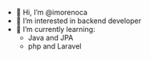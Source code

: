 - 👋 Hi, I’m @imorenoca
- 👀 I’m interested in backend developer
- 🌱 I’m currently learning:
  -    Java and JPA
  -    php and Laravel


<!---
imorenoca/imorenoca is a ✨ special ✨ repository because its `README.md` (this file) appears on your GitHub profile.
You can click the Preview link to take a look at your changes.
--->
